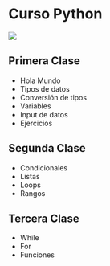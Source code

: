 # Curso Python

<img src="https://i.pinimg.com/736x/e5/20/d5/e520d5fdf66615af98e523582d226bef.jpg" />

## Primera Clase

- Hola Mundo
- Tipos de datos
- Conversión de tipos
- Variables
- Input de datos
- Ejercicios

## Segunda Clase

- Condicionales
- Listas
- Loops
- Rangos

## Tercera Clase

- While
- For
- Funciones
